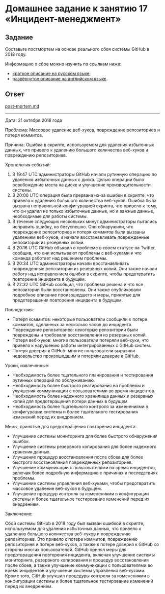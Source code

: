 # Домашнее задание к занятию 17 «Инцидент-менеджмент»

## Задание

Составьте постмортем на основе реального сбоя системы GitHub в 2018 году.

Информацию о сбое можно изучить по ссылкам ниже:

- [краткое описание на русском языке](https://habr.com/ru/post/427301/);
- [развёрнутое описание на английском языке](https://github.blog/2018-10-30-oct21-post-incident-analysis/).

## Ответ

[post-mortem.md](https://github.com/wineperm/SHDEVOPS-2/blob/main/mnt-homeworks/10-monitoring-06-incident-management/post-mortem.md)

---

Дата: 21 октября 2018 года

Проблема: Массовое удаление веб-хуков, повреждение репозиториев и потеря коммитов.

Причина: Ошибка в скрипте, используемом для удаления избыточных данных, что привело к удалению большого количества веб-хуков и повреждению репозиториев.

Хронология событий:

1. В 19:47 UTC администраторы GitHub начали рутинную операцию по удалению избыточных данных с диска. Целью операции было освобождение места на диске и улучшение производительности системы.
2. В 20:00 UTC операция была прервана из-за ошибки в скрипте, что привело к удалению большого количества веб-хуков. Ошибка была вызвана неправильной конфигурацией скрипта, что привело к тому, что он удалил не только избыточные данные, но и важные данные, необходимые для работы системы.
3. В течение следующих нескольких минут администраторы пытались исправить ошибку, но безуспешно. Они обнаружили, что повреждение репозиториев и потеря коммитов были вызваны удалением веб-хуков, и начали восстанавливать поврежденные репозитории из резервных копий.
4. В 20:16 UTC GitHub объявил о проблеме в своем статусе на Twitter, сообщив, что они испытывают проблемы с веб-хуками и что команда работает над решением проблемы.
5. В 20:34 UTC администраторы начали восстанавливать поврежденные репозитории из резервных копий. Они также начали работу над исправлением ошибки в скрипте, чтобы предотвратить повторение инцидента в будущем.
6. В 22:32 UTC GitHub сообщил, что проблема решена и что все репозитории были восстановлены. Они также опубликовали подробное описание произошедшего и меры, принятые для предотвращения повторения инцидента в будущем.

Последствия:

- Потеря коммитов: некоторые пользователи сообщили о потере коммитов, сделанных за несколько часов до инцидента.
- Повреждение репозиториев: некоторые репозитории были повреждены и требовали восстановления из резервных копий.
- Потеря веб-хуков: многие пользователи потеряли веб-хуки, что привело к нарушению работы интегрированных с GitHub систем.
- Потеря доверия к GitHub: многие пользователи выразили недовольство произошедшим и потеряли доверие к GitHub.

Уроки, извлеченные:

- Необходимость более тщательного планирования и тестирования рутинных операций по обслуживанию.
- Необходимость более быстрого реагирования на проблемы и улучшения коммуникации с пользователями во время инцидентов.
- Необходимость более надежного хранилища данных и резервных копий для предотвращения потери данных в будущем.
- Необходимость более тщательного контроля за изменениями в конфигурации системы и более тщательного тестирования изменений перед их внедрением.

Меры, принятые для предотвращения повторения инцидента:

- Улучшение системы мониторинга для более быстрого обнаружения ошибок.
- Улучшение системы резервного копирования для более надежного хранения данных.
- Улучшение процедур восстановления после сбоев для более быстрого восстановления поврежденных репозиториев.
- Улучшение коммуникации с пользователями во время инцидентов, включая более подробную информацию о причинах и последствиях проблемы.
- Улучшение системы управления веб-хуками, чтобы предотвратить массовое удаление веб-хуков в будущем.
- Улучшение процедур контроля за изменениями в конфигурации системы и более тщательное тестирование изменений перед их внедрением.

Заключение:

Сбой системы GitHub в 2018 году был вызван ошибкой в скрипте, используемом для удаления избыточных данных, что привело к удалению большого количества веб-хуков и повреждению репозиториев. Это привело к потере коммитов, повреждению репозиториев и потере веб-хуков, а также к потере доверия к GitHub со стороны многих пользователей. GitHub принял меры для предотвращения повторения инцидента, включая улучшение системы мониторинга, резервного копирования и процедур восстановления после сбоев, а также улучшение коммуникации с пользователями во время инцидентов и улучшение системы управления веб-хуками. Кроме того, GitHub улучшил процедуры контроля за изменениями в конфигурации системы и более тщательное тестирование изменений перед их внедрением.

